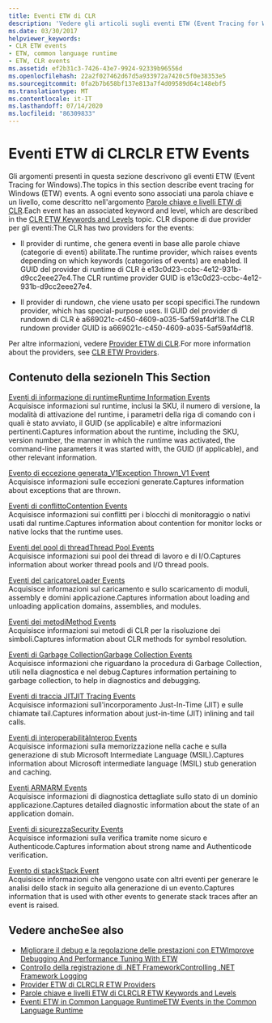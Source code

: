 ```yaml
---
title: Eventi ETW di CLR
description: 'Vedere gli articoli sugli eventi ETW (Event Tracing for Windows) di Common Language Runtime (CLR). Sono disponibili due provider di eventi: provider di runtime e provider di rundown.'
ms.date: 03/30/2017
helpviewer_keywords:
- CLR ETW events
- ETW, common language runtime
- ETW, CLR events
ms.assetid: ef2b31c3-7426-43e7-9924-92339b96556d
ms.openlocfilehash: 22a2f027462d67d5a933972a7420c5f0e38353e5
ms.sourcegitcommit: 0fa2b7b658bf137e813a7f4d09589d64c148ebf5
ms.translationtype: MT
ms.contentlocale: it-IT
ms.lasthandoff: 07/14/2020
ms.locfileid: "86309833"
---
```

# <a name="clr-etw-events"></a><span data-ttu-id="2c5de-104">Eventi ETW di CLR</span><span class="sxs-lookup"><span data-stu-id="2c5de-104">CLR ETW Events</span></span>
<span data-ttu-id="2c5de-105">Gli argomenti presenti in questa sezione descrivono gli eventi ETW (Event Tracing for Windows).</span><span class="sxs-lookup"><span data-stu-id="2c5de-105">The topics in this section describe event tracing for Windows (ETW) events.</span></span> <span data-ttu-id="2c5de-106">A ogni evento sono associati una parola chiave e un livello, come descritto nell'argomento [Parole chiave e livelli ETW di CLR](clr-etw-keywords-and-levels.md).</span><span class="sxs-lookup"><span data-stu-id="2c5de-106">Each event has an associated keyword and level, which are described in the [CLR ETW Keywords and Levels](clr-etw-keywords-and-levels.md) topic.</span></span> <span data-ttu-id="2c5de-107">CLR dispone di due provider per gli eventi:</span><span class="sxs-lookup"><span data-stu-id="2c5de-107">The CLR has two providers for the events:</span></span>  
  
- <span data-ttu-id="2c5de-108">Il provider di runtime, che genera eventi in base alle parole chiave (categorie di eventi) abilitate.</span><span class="sxs-lookup"><span data-stu-id="2c5de-108">The runtime provider, which raises events depending on which keywords (categories of events) are enabled.</span></span> <span data-ttu-id="2c5de-109">Il GUID del provider di runtime di CLR è e13c0d23-ccbc-4e12-931b-d9cc2eee27e4.</span><span class="sxs-lookup"><span data-stu-id="2c5de-109">The CLR runtime provider GUID is e13c0d23-ccbc-4e12-931b-d9cc2eee27e4.</span></span>  
  
- <span data-ttu-id="2c5de-110">Il provider di rundown, che viene usato per scopi specifici.</span><span class="sxs-lookup"><span data-stu-id="2c5de-110">The rundown provider, which has special-purpose uses.</span></span> <span data-ttu-id="2c5de-111">Il GUID del provider di rundown di CLR è a669021c-c450-4609-a035-5af59af4df18.</span><span class="sxs-lookup"><span data-stu-id="2c5de-111">The CLR rundown provider GUID is a669021c-c450-4609-a035-5af59af4df18.</span></span>  
  
 <span data-ttu-id="2c5de-112">Per altre informazioni, vedere [Provider ETW di CLR](clr-etw-providers.md).</span><span class="sxs-lookup"><span data-stu-id="2c5de-112">For more information about the providers, see [CLR ETW Providers](clr-etw-providers.md).</span></span>  
  
## <a name="in-this-section"></a><span data-ttu-id="2c5de-113">Contenuto della sezione</span><span class="sxs-lookup"><span data-stu-id="2c5de-113">In This Section</span></span>  
 [<span data-ttu-id="2c5de-114">Eventi di informazione di runtime</span><span class="sxs-lookup"><span data-stu-id="2c5de-114">Runtime Information Events</span></span>](runtime-information-etw-events.md)  
 <span data-ttu-id="2c5de-115">Acquisisce informazioni sul runtime, inclusi la SKU, il numero di versione, la modalità di attivazione del runtime, i parametri della riga di comando con i quali è stato avviato, il GUID (se applicabile) e altre informazioni pertinenti.</span><span class="sxs-lookup"><span data-stu-id="2c5de-115">Captures information about the runtime, including the SKU, version number, the manner in which the runtime was activated, the command-line parameters it was started with, the GUID (if applicable), and other relevant information.</span></span>  
  
 [<span data-ttu-id="2c5de-116">Evento di eccezione generata_V1</span><span class="sxs-lookup"><span data-stu-id="2c5de-116">Exception Thrown_V1 Event</span></span>](exception-thrown-v1-etw-event.md)  
 <span data-ttu-id="2c5de-117">Acquisisce informazioni sulle eccezioni generate.</span><span class="sxs-lookup"><span data-stu-id="2c5de-117">Captures information about exceptions that are thrown.</span></span>  
  
 [<span data-ttu-id="2c5de-118">Eventi di conflitto</span><span class="sxs-lookup"><span data-stu-id="2c5de-118">Contention Events</span></span>](contention-etw-events.md)  
 <span data-ttu-id="2c5de-119">Acquisisce informazioni sui conflitti per i blocchi di monitoraggio o nativi usati dal runtime.</span><span class="sxs-lookup"><span data-stu-id="2c5de-119">Captures information about contention for monitor locks or native locks that the runtime uses.</span></span>  
  
 [<span data-ttu-id="2c5de-120">Eventi del pool di thread</span><span class="sxs-lookup"><span data-stu-id="2c5de-120">Thread Pool Events</span></span>](thread-pool-etw-events.md)  
 <span data-ttu-id="2c5de-121">Acquisisce informazioni sui pool dei thread di lavoro e di I/O.</span><span class="sxs-lookup"><span data-stu-id="2c5de-121">Captures information about worker thread pools and I/O thread pools.</span></span>  
  
 [<span data-ttu-id="2c5de-122">Eventi del caricatore</span><span class="sxs-lookup"><span data-stu-id="2c5de-122">Loader Events</span></span>](loader-etw-events.md)  
 <span data-ttu-id="2c5de-123">Acquisisce informazioni sul caricamento e sullo scaricamento di moduli, assembly e domini applicazione.</span><span class="sxs-lookup"><span data-stu-id="2c5de-123">Captures information about loading and unloading application domains, assemblies, and modules.</span></span>  
  
 [<span data-ttu-id="2c5de-124">Eventi dei metodi</span><span class="sxs-lookup"><span data-stu-id="2c5de-124">Method Events</span></span>](method-etw-events.md)  
 <span data-ttu-id="2c5de-125">Acquisisce informazioni sui metodi di CLR per la risoluzione dei simboli.</span><span class="sxs-lookup"><span data-stu-id="2c5de-125">Captures information about CLR methods for symbol resolution.</span></span>  
  
 [<span data-ttu-id="2c5de-126">Eventi di Garbage Collection</span><span class="sxs-lookup"><span data-stu-id="2c5de-126">Garbage Collection Events</span></span>](garbage-collection-etw-events.md)  
 <span data-ttu-id="2c5de-127">Acquisisce informazioni che riguardano la procedura di Garbage Collection, utili nella diagnostica e nel debug.</span><span class="sxs-lookup"><span data-stu-id="2c5de-127">Captures information pertaining to garbage collection, to help in diagnostics and debugging.</span></span>  
  
 [<span data-ttu-id="2c5de-128">Eventi di traccia JIT</span><span class="sxs-lookup"><span data-stu-id="2c5de-128">JIT Tracing Events</span></span>](jit-tracing-etw-events.md)  
 <span data-ttu-id="2c5de-129">Acquisisce informazioni sull'incorporamento Just-In-Time (JIT) e sulle chiamate tail.</span><span class="sxs-lookup"><span data-stu-id="2c5de-129">Captures information about just-in-time (JIT) inlining and tail calls.</span></span>  
  
 [<span data-ttu-id="2c5de-130">Eventi di interoperabilità</span><span class="sxs-lookup"><span data-stu-id="2c5de-130">Interop Events</span></span>](interop-etw-events.md)  
 <span data-ttu-id="2c5de-131">Acquisisce informazioni sulla memorizzazione nella cache e sulla generazione di stub Microsoft Intermediate Language (MSIL).</span><span class="sxs-lookup"><span data-stu-id="2c5de-131">Captures information about Microsoft intermediate language (MSIL) stub generation and caching.</span></span>  
  
 [<span data-ttu-id="2c5de-132">Eventi ARM</span><span class="sxs-lookup"><span data-stu-id="2c5de-132">ARM Events</span></span>](application-domain-resource-monitoring-arm-etw-events.md)  
 <span data-ttu-id="2c5de-133">Acquisisce informazioni di diagnostica dettagliate sullo stato di un dominio applicazione.</span><span class="sxs-lookup"><span data-stu-id="2c5de-133">Captures detailed diagnostic information about the state of an application domain.</span></span>  
  
 [<span data-ttu-id="2c5de-134">Eventi di sicurezza</span><span class="sxs-lookup"><span data-stu-id="2c5de-134">Security Events</span></span>](security-etw-events.md)  
 <span data-ttu-id="2c5de-135">Acquisisce informazioni sulla verifica tramite nome sicuro e Authenticode.</span><span class="sxs-lookup"><span data-stu-id="2c5de-135">Captures information about strong name and Authenticode verification.</span></span>  
  
 [<span data-ttu-id="2c5de-136">Evento di stack</span><span class="sxs-lookup"><span data-stu-id="2c5de-136">Stack Event</span></span>](stack-etw-event.md)  
 <span data-ttu-id="2c5de-137">Acquisisce informazioni che vengono usate con altri eventi per generare le analisi dello stack in seguito alla generazione di un evento.</span><span class="sxs-lookup"><span data-stu-id="2c5de-137">Captures information that is used with other events to generate stack traces after an event is raised.</span></span>  
  
## <a name="see-also"></a><span data-ttu-id="2c5de-138">Vedere anche</span><span class="sxs-lookup"><span data-stu-id="2c5de-138">See also</span></span>

- [<span data-ttu-id="2c5de-139">Migliorare il debug e la regolazione delle prestazioni con ETW</span><span class="sxs-lookup"><span data-stu-id="2c5de-139">Improve Debugging And Performance Tuning With ETW</span></span>](https://docs.microsoft.com/archive/msdn-magazine/2007/april/event-tracing-improve-debugging-and-performance-tuning-with-etw)
- [<span data-ttu-id="2c5de-140">Controllo della registrazione di .NET Framework</span><span class="sxs-lookup"><span data-stu-id="2c5de-140">Controlling .NET Framework Logging</span></span>](controlling-logging.md)
- [<span data-ttu-id="2c5de-141">Provider ETW di CLR</span><span class="sxs-lookup"><span data-stu-id="2c5de-141">CLR ETW Providers</span></span>](clr-etw-providers.md)
- [<span data-ttu-id="2c5de-142">Parole chiave e livelli ETW di CLR</span><span class="sxs-lookup"><span data-stu-id="2c5de-142">CLR ETW Keywords and Levels</span></span>](clr-etw-keywords-and-levels.md)
- [<span data-ttu-id="2c5de-143">Eventi ETW in Common Language Runtime</span><span class="sxs-lookup"><span data-stu-id="2c5de-143">ETW Events in the Common Language Runtime</span></span>](etw-events-in-the-common-language-runtime.md)
